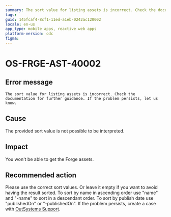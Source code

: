 ```yaml
---
summary: The sort value for listing assets is incorrect. Check the documentation for further guidance. If the problem persists, let us know.
tags:
guid: 145fcaf4-8cf1-11ed-a1eb-0242ac120002
locale: en-us
app_type: mobile apps, reactive web apps
platform-version: odc
figma:
---
```


# OS-FRGE-AST-40002

## Error message

`The sort value for listing assets is incorrect. Check the documentation for further guidance. If the problem persists, let us know.`

## Cause

The provided sort value is not possible to be interpreted.

## Impact

You won't be able to get the Forge assets.

## Recommended action

Please use the correct sort values. Or leave it empty if you want to avoid having the result sorted.
To sort by name in ascending order use "name" and "-name" to sort in a descendant order.
To sort by publish date use "publishedOn" or "-publishedOn".
If the problem persists, create a case with [OutSystems Support](https://www.outsystems.com/support/portal/open-support-case?ErrorCode=OS-FRGE-AST-40002).
